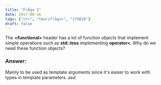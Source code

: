 ```yaml
---
title: "Fråga 2"
date: 2017-08-16
tags: ["c++", "teorifrågor", "170816"]
draft: false
---
```

The **\<functional\>** header has a lot of function objects that implement simple operations such as **std::less** implementing **operator\<**. Why do we need these function objects?
<!--more-->
### Answer:
Mainly to be used as template arguments since it's easier to work with types in template parameters.
asd
